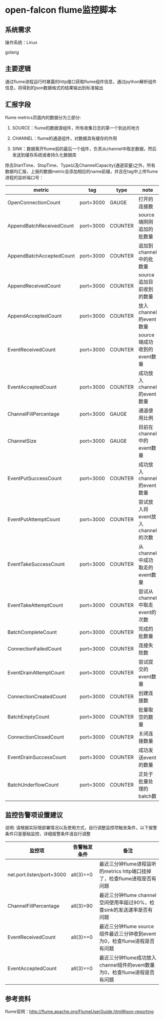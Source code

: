open-falcon flume监控脚本
================================

系统需求
--------------------------------
操作系统：Linux

golang

主要逻辑
--------------------------------
通过flume进程运行时暴露的http接口获取flume组件信息，通过python解析组件信息，将得到的json数据格式的结果输出到标准输出

汇报字段
--------------------------------

flume metrics页面内的数据分为三部分:

1. SOURCE：flume的数据源组件，所有收集日志的第一个到达的地方

2. CHANNEL：flume的通道组件，对数据具有缓存的作用

3. SINK：数据离开flume前的最后一个组件，负责从channel中取走数据，然后发送到缓存系统或者持久化数据库

除去StartTime、StopTime、Type以及ChannelCapacity(通道容量)之外，所有数据均汇报，上报的数据metric会添加相应的name前缀，并且在tag中上传flume进程的监听端口号：

| metric |  tag | type | note |
|-----|------|------|------|
|OpenConnectionCount|port=3000|GAUGE|打开的连接数|
|AppendBatchReceivedCount|port=3000|COUNTER|source端刚刚追加的批数量|
|AppendBatchAcceptedCount|port=3000|COUNTER|追加到channel中的批数量|
|AppendReceivedCount|port=3000|COUNTER|source追加目前收到的数量|
|AppendAcceptedCount|port=3000|COUNTER|放入channel的event数量|
|EventReceivedCount|port=3000|COUNTER|source端成功收到的event数量|
|EventAcceptedCount|port=3000|COUNTER|成功放入channel的event数量|
|ChannelFillPercentage|port=3000|GAUGE|通道使用比例|
|ChannelSize|port=3000|GAUGE|目前在channel中的event数量|
|EventPutSuccessCount|port=3000|COUNTER|成功放入channel的event数量|
|EventPutAttemptCount|port=3000|COUNTER|尝试放入将event放入channel的次数|
|EventTakeSuccessCount|port=3000|COUNTER|从channel中成功取走的event数量|
|EventTakeAttemptCount|port=3000|COUNTER|尝试从channel中取走event的次数|
|BatchCompleteCount|port=3000|COUNTER|完成的批数量|
|ConnectionFailedCount|port=3000|COUNTER|连接失败数|
|EventDrainAttemptCount|port=3000|COUNTER|尝试提交的event数量|
|ConnectionCreatedCount|port=3000|COUNTER|创建连接数|
|BatchEmptyCount|port=3000|COUNTER|批量取空的数量|
|ConnectionClosedCount|port=3000|COUNTER|关闭连接数量|
|EventDrainSuccessCount|port=3000|COUNTER|成功发送event的数量|
|BatchUnderflowCount|port=3000|COUNTER|正处于批量处理的batch数|


监控告警项设置建议
--------------------------------

说明: 请根据实际情部署情况以及使用方式，自行调整监控项触发条件，以下报警条件只是基础监控，详细报警条件请自行调整

| 监控项 | 告警触发条件 | 备注 |
|-----|-----|-----|
|net.port.listen/port=3000|all(3)==0|最近三分钟flume进程监听的metrics http端口挂掉了，检查flume进程是否有问题|
|ChannelFillPercentage|all(3)>90|最近三分钟flume channel空间使用率超过90%，检查sink的发送速率是否有问题|
|EventReceivedCount|all(3)==0|最近三分钟flume source组件最近三分钟收到event为0，检查flume进程是否有问题|
|EventAcceptedCount|all(3)==0|最近三分钟flume成功放入channel组件的event数量为0，检查flume进程是否有问题|

参考资料
--------------------------------
flume官网：http://flume.apache.org/FlumeUserGuide.html#json-reporting

